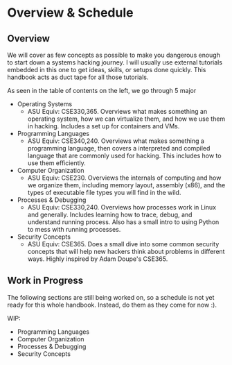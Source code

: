 # Overview & Schedule

## Overview 
We will cover as few concepts as possible to make you dangerous enough to start down a systems
hacking journey. I will usually use external tutorials embedded in this one to get ideas, 
skills, or setups done quickly. This handbook acts as duct tape for all those tutorials. 

As seen in the table of contents on the left, we go through 5 major
- Operating Systems
  - ASU Equiv: CSE330,365. Overviews what makes something an operating system, how we can 
    virtualize them, and how we use them in hacking. Includes a set up for containers
    and VMs.
- Programming Languages
  - ASU Equiv: CSE340,240. Overviews what makes something a programming language, then covers
    a interpreted and compiled language that are commonly used for hacking. This includes
    how to use them efficiently. 
- Computer Organization 
  - ASU Equiv: CSE230. Overviews the internals of computing and how we organize them, 
    including memory layout, assembly (x86), and the types of executable file types
    you will find in the wild. 
- Processes & Debugging
  - ASU Equiv: CSE330,240. Overviews how processes work in Linux and generally. Includes
    learning how to trace, debug, and understand running process. Also has a small intro
    to using Python to mess with running processes. 
- Security Concepts
  - ASU Equiv: CSE365. Does a small dive into some common security concepts that will
    help new hackers think about problems in different ways. Highly inspired by Adam
    Doupe's CSE365.

## Work in Progress 

The following sections are still being worked on, so a schedule is not yet ready for this
whole handbook. Instead, do them as they come for now :).

WIP:
- Programming Languages
- Computer Organization
- Processes & Debugging
- Security Concepts